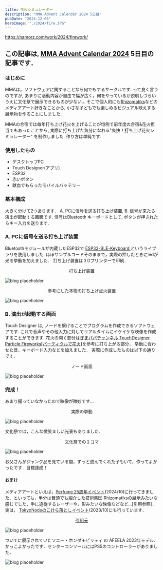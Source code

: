```yaml
---
title: 花火シミュレーター
description: "MMA Advent Calendar 2024 5日目"
pubDate: "2024-12-05"
heroImage: "./2024/fire.JPG"
---
```

https://namorz.com/work/2024/firework/
## この記事は, <a href="https://adventar.org/calendars/10770">MMA Advent Calendar 2024</a> 5日目の記事です．

### はじめに

MMAは，ソフトウェアに関することなら何でもするサークルです. って良く言うのですが, あまりに活動内容が自由で幅が広く，何をやっているか説明しづらいうえに文化祭で展示できるものが少ない...  そこで個人的にも<a href="https://rhizomatiks.com/">Rhizomatiks</a>などのメディアアート好きなことから, 小さな子どもでも楽しめるビジュアル映えする展示物を作ることにしました.

MMAの合宿では毎年打ち上げ花火を上げることが恒例で前年度の合宿&花火担当でもあったことから, 実際に打ち上げた気分になれる"爽快！打ち上げ花火シミュレーター" を制作しました. 作り方は単純です.

### 使用したもの

- デスクトップPC
- Touch Designer(アプリ)
- ESP32
- 赤いボタン
- 献血でもらったモバイルバッテリー

### 基本構成

大きく分けて2つあります． A. PCに信号を送る打ち上げ装置, B. 信号が来たら演出が起動する画面です. 信号はBluetooth キーボードとして, ボタンが押されたらキー入力を送ります.

### A. PCに信号を送る打ち上げ装置
Bluetoothモジュールが内蔵したESP32で <a href="https://github.com/T-vK/ESP32-BLE-Keyboard/">ESP32-BLE-Keyboard </a>というライブラリを使用しました. ほぼサンプルコードそのままで，実際の押したときにledが光る挙動を加えました． 打ち上げ装置は３Dプリンターで印刷．
<div style="text-align: center;">
打ち上げ装置
</div>

![blog placeholder](./box.jpg)


<div style="text-align: center;">
参考にした本物の打ち上げ点火装置
</div>

![blog placeholder](./hon.JPG)


### B. 演出が起動する画面
Touch Designer は, ノードを繋げることでプログラムを作成できるソフトウェアです. これで音声やその他入力に対してリアルタイムにイケイケな映像を作成することができます. 花火の開く部分は<a href="https://youtu.be/GH73XIP9so8?si=hdJaHwT6JTG7nUOT
">ぎまパパチャンネル TouchDesigner Particle Fireworks[パーティクルで花火]</a>を参考に打ち上がる部分， 挙動に合わせた音，キーボード入力などを加えました． 実際に作成したものは以下の通りです.

<div style="text-align: center;">
ノード画面
</div>

![blog placeholder](./node.png)

### 完成！
あまり撮っていなかったので映像が微妙です...
<div style="text-align: center;">
実際の挙動
</div>

![blog placeholder](./fire.gif)

文化祭では，こんな微笑ましい光景もありました．
<div style="text-align: center;">
文化祭での１コマ
</div>

![blog placeholder](./baby.jpg)

お父さんがジャンク品を見ている間，ずっと遊んでくれた子もいて，作ってよかったです．目標達成！

#### おまけ
メディアアートといえば，<a href="https://www.tokyonode.jp/sp/perfume/">Perfume 25周年イベント</a>(2024/10)に行ってきました．といっても，半分は冒頭でも紹介した技術集団 Rhizomatiksの展示みたいな感じでした．手に追従するレーザーや，影みたいな映像などなど...[引用参照]． 実は， <a href="https://www.tokyonode.jp/sp/syn/">TokyoNodeのこけら落としイベント</a>(2023/10)にも行っています．

<div style="text-align: center;">
<a href="https://www.tokyonode.jp/sp/perfume/highlights/">引用元</a>
</div>

![blog placeholder](./image.png)

ついでに展示されていたソニー・ホンダモビリティ の AFEELA 2023年モデル．かっこよかったです．センターコンソールにはPS5のコントローラーがありました．


![blog placeholder](./so.JPG)
